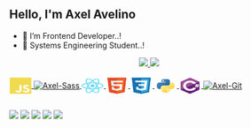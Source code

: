 ## Hello, I'm Axel Avelino

- 🔭 I’m Frontend Developer..!
- 🌱 Systems Engineering Student..!

<div align="center">
 <a href="https://github.com/avelinojrr">
 <img height="150em" src="https://github-readme-stats.vercel.app/api?username=avelinojrr&show_icons=true&theme=dracula&include_all_commits=true&count_private=true"/>
 <img height="150em" src="https://github-readme-stats.vercel.app/api/top-langs/?username=avelinojrr&layout=compact&langs_count=7&theme=dracula"/>
</div>
  
 <div style="display: inline_block"><br>
  <img align="center" alt="Axel-Js" height="30" width="40" src="https://raw.githubusercontent.com/devicons/devicon/master/icons/javascript/javascript-plain.svg">
  <img align="center" alt="Axel-Sass" height="30" width="40" src="https://cdn.jsdelivr.net/gh/devicons/devicon/icons/sass/sass-original.svg">
  <img align="center" alt="Axel-React" height="30" width="40" src="https://raw.githubusercontent.com/devicons/devicon/master/icons/react/react-original.svg">
  <img align="center" alt="Axel-HTML" height="30" width="40" src="https://raw.githubusercontent.com/devicons/devicon/master/icons/html5/html5-original.svg">
  <img align="center" alt="Axel-CSS" height="30" width="40" src="https://raw.githubusercontent.com/devicons/devicon/master/icons/css3/css3-original.svg">
  <img align="center" alt="Axel-Python" height="30" width="40" src="https://raw.githubusercontent.com/devicons/devicon/master/icons/python/python-original.svg">
  <img align="center" alt="Axel-Csharp" height="30" width="40" src="https://raw.githubusercontent.com/devicons/devicon/master/icons/csharp/csharp-original.svg">
  <img align="center" alt="Axel-Git" height="30" width="40" src="https://cdn.jsdelivr.net/gh/devicons/devicon/icons/git/git-plain.svg" />
 </div>

  ##
 
<div> 
  <a href="" target="_blank"><img src="https://img.shields.io/badge/YouTube-FF0000?style=for-the-badge&logo=youtube&logoColor=white" target="_blank"></a>
  <a href="https://instagram.com/avelinojr_3" target="_blank"><img src="https://img.shields.io/badge/-Instagram-%23E4405F?style=for-the-badge&logo=instagram&logoColor=white" target="_blank"></a> 
  <a href = "mailto:axelavelino1@outlook.com"><img src="https://img.shields.io/badge/Microsoft_Outlook-0078D4?style=for-the-badge&logo=microsoft-outlook&logoColor=white" target="_blank"></a>
  <a href="https://www.linkedin.com/in/axel-avelino-440239211/" target="_blank"><img src="https://img.shields.io/badge/-LinkedIn-%230077B5?style=for-the-badge&logo=linkedin&logoColor=white" target="_blank"></a>
  <a href="https://twitter.com/avelinojr_3" target="_blank"><img src="https://img.shields.io/badge/Twitter-1DA1F2?style=for-the-badge&logo=twitter&logoColor=white" target="_blank"></a>
 
 
</div>
